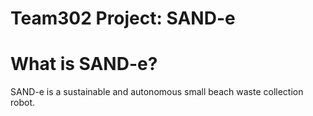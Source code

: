 # Team302 Project: SAND-e

# What is SAND-e?
SAND-e is a sustainable and autonomous small beach waste collection robot.